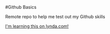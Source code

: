 #Github Basics

Remote repo to help me test out my Github skills

[I'm learning this on lynda.com!](http://www.lynda.com)
